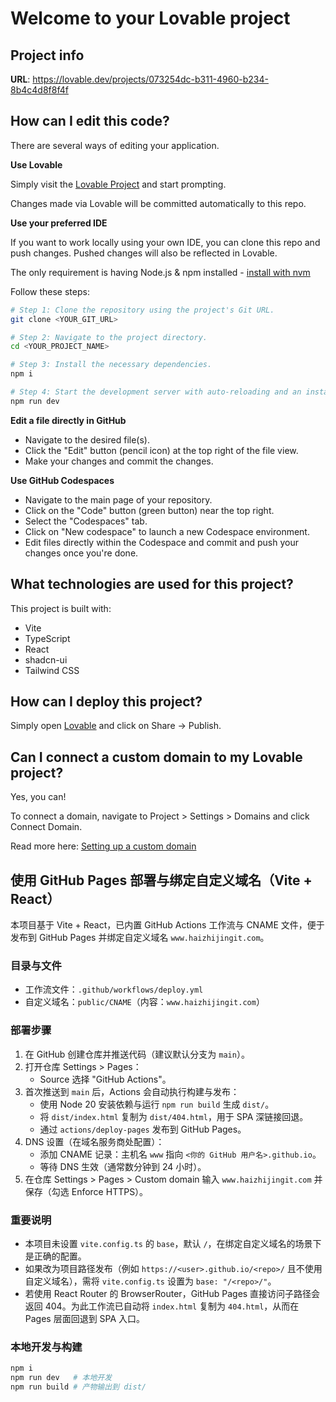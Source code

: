 # Welcome to your Lovable project

## Project info

**URL**: https://lovable.dev/projects/073254dc-b311-4960-b234-8b4c4d8f8f4f

## How can I edit this code?

There are several ways of editing your application.

**Use Lovable**

Simply visit the [Lovable Project](https://lovable.dev/projects/073254dc-b311-4960-b234-8b4c4d8f8f4f) and start prompting.

Changes made via Lovable will be committed automatically to this repo.

**Use your preferred IDE**

If you want to work locally using your own IDE, you can clone this repo and push changes. Pushed changes will also be reflected in Lovable.

The only requirement is having Node.js & npm installed - [install with nvm](https://github.com/nvm-sh/nvm#installing-and-updating)

Follow these steps:

```sh
# Step 1: Clone the repository using the project's Git URL.
git clone <YOUR_GIT_URL>

# Step 2: Navigate to the project directory.
cd <YOUR_PROJECT_NAME>

# Step 3: Install the necessary dependencies.
npm i

# Step 4: Start the development server with auto-reloading and an instant preview.
npm run dev
```

**Edit a file directly in GitHub**

- Navigate to the desired file(s).
- Click the "Edit" button (pencil icon) at the top right of the file view.
- Make your changes and commit the changes.

**Use GitHub Codespaces**

- Navigate to the main page of your repository.
- Click on the "Code" button (green button) near the top right.
- Select the "Codespaces" tab.
- Click on "New codespace" to launch a new Codespace environment.
- Edit files directly within the Codespace and commit and push your changes once you're done.

## What technologies are used for this project?

This project is built with:

- Vite
- TypeScript
- React
- shadcn-ui
- Tailwind CSS

## How can I deploy this project?

Simply open [Lovable](https://lovable.dev/projects/073254dc-b311-4960-b234-8b4c4d8f8f4f) and click on Share -> Publish.

## Can I connect a custom domain to my Lovable project?

Yes, you can!

To connect a domain, navigate to Project > Settings > Domains and click Connect Domain.

Read more here: [Setting up a custom domain](https://docs.lovable.dev/tips-tricks/custom-domain#step-by-step-guide)

## 使用 GitHub Pages 部署与绑定自定义域名（Vite + React）

本项目基于 Vite + React，已内置 GitHub Actions 工作流与 CNAME 文件，便于发布到 GitHub Pages 并绑定自定义域名 `www.haizhijingit.com`。

### 目录与文件

- 工作流文件：`.github/workflows/deploy.yml`
- 自定义域名：`public/CNAME`（内容：`www.haizhijingit.com`）

### 部署步骤

1. 在 GitHub 创建仓库并推送代码（建议默认分支为 `main`）。
2. 打开仓库 Settings > Pages：
   - Source 选择 "GitHub Actions"。
3. 首次推送到 `main` 后，Actions 会自动执行构建与发布：
   - 使用 Node 20 安装依赖与运行 `npm run build` 生成 `dist/`。
   - 将 `dist/index.html` 复制为 `dist/404.html`，用于 SPA 深链接回退。
   - 通过 `actions/deploy-pages` 发布到 GitHub Pages。
4. DNS 设置（在域名服务商处配置）：
   - 添加 CNAME 记录：主机名 `www` 指向 `<你的 GitHub 用户名>.github.io`。
   - 等待 DNS 生效（通常数分钟到 24 小时）。
5. 在仓库 Settings > Pages > Custom domain 输入 `www.haizhijingit.com` 并保存（勾选 Enforce HTTPS）。

### 重要说明

- 本项目未设置 `vite.config.ts` 的 `base`，默认 `/`，在绑定自定义域名的场景下是正确的配置。
- 如果改为项目路径发布（例如 `https://<user>.github.io/<repo>/` 且不使用自定义域名），需将 `vite.config.ts` 设置为 `base: "/<repo>/"`。
- 若使用 React Router 的 BrowserRouter，GitHub Pages 直接访问子路径会返回 404。为此工作流已自动将 `index.html` 复制为 `404.html`，从而在 Pages 层面回退到 SPA 入口。

### 本地开发与构建

```sh
npm i
npm run dev   # 本地开发
npm run build # 产物输出到 dist/
```

